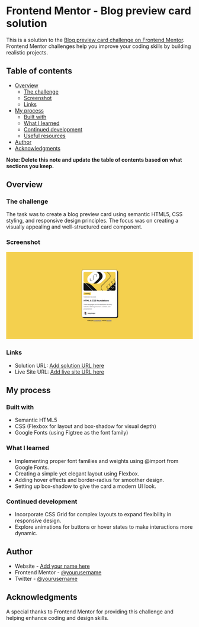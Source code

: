 # Frontend Mentor - Blog preview card solution

This is a solution to the [Blog preview card challenge on Frontend Mentor](https://www.frontendmentor.io/challenges/blog-preview-card-ckPaj01IcS). Frontend Mentor challenges help you improve your coding skills by building realistic projects.

## Table of contents

- [Overview](#overview)
  - [The challenge](#the-challenge)
  - [Screenshot](#screenshot)
  - [Links](#links)
- [My process](#my-process)
  - [Built with](#built-with)
  - [What I learned](#what-i-learned)
  - [Continued development](#continued-development)
  - [Useful resources](#useful-resources)
- [Author](#author)
- [Acknowledgments](#acknowledgments)

**Note: Delete this note and update the table of contents based on what sections you keep.**

## Overview

### The challenge

The task was to create a blog preview card using semantic HTML5, CSS styling, and responsive design principles. The focus was on creating a visually appealing and well-structured card component.

### Screenshot

![](design/screenshot.png)

### Links

- Solution URL: [Add solution URL here](https://github.com/itunumide/blog-preview-card)
- Live Site URL: [Add live site URL here](https://your-live-site-url.com)

## My process

### Built with

- Semantic HTML5
- CSS (Flexbox for layout and box-shadow for visual depth)
- Google Fonts (using Figtree as the font family)

### What I learned

- Implementing proper font families and weights using @import from Google Fonts.
- Creating a simple yet elegant layout using Flexbox.
- Adding hover effects and border-radius for smoother design.
- Setting up box-shadow to give the card a modern UI look.

### Continued development

- Incorporate CSS Grid for complex layouts to expand flexibility in responsive design.
- Explore animations for buttons or hover states to make interactions more dynamic.


## Author

- Website - [Add your name here](https://www.your-site.com)
- Frontend Mentor - [@yourusername](https://www.frontendmentor.io/profile/itunumide)
- Twitter - [@yourusername](https://www.twitter.com/ITUNUMIDE3)


## Acknowledgments

A special thanks to Frontend Mentor for providing this challenge and helping enhance coding and design skills.
